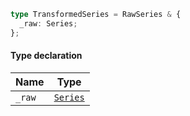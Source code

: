 ```ts
type TransformedSeries = RawSeries & {
  _raw: Series;
};
```

#### Type declaration

| Name   | Type                                   |
| ------ | -------------------------------------- |
| `_raw` | [`Series`](./generated/html/Series.md) |

